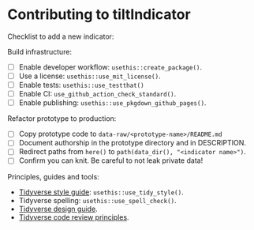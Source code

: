 # Contributing to tiltIndicator

Checklist to add a new indicator:

Build infrastructure:

- [ ] Enable developer workflow: `usethis::create_package()`.
- [ ] Use a license: `usethis::use_mit_license()`.
- [ ] Enable tests: `usethis::use_testthat()`
- [ ] Enable CI: `use_github_action_check_standard()`.
- [ ] Enable publishing: `usethis::use_pkgdown_github_pages()`.

Refactor prototype to production:

- [ ] Copy prototype code to `data-raw/<prototype-name>/README.md`
- [ ] Document authorship in the prototype directory and in DESCRIPTION.
- [ ] Redirect paths from `here()` to `path(data_dir(), "<indicator name>")`.
- [ ] Confirm you can knit. Be careful to not leak private data!

Principles, guides and tools:

* [Tidyverse style guide](https://style.tidyverse.org/): `usethis::use_tidy_style()`.
* Tidyverse spelling: `usethis::use_spell_check()`.
* [Tidyverse design guide](https://design.tidyverse.org/).
* [Tidyverse code review principles](https://davisvaughan.github.io/code-review/).

